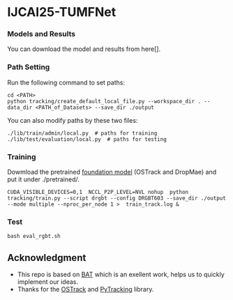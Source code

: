 # IJCAI25-TUMFNet

### Models and Results
You can download the model and results from here[].

### Path Setting
Run the following command to set paths:
```
cd <PATH>
python tracking/create_default_local_file.py --workspace_dir . --data_dir <PATH_of_Datasets> --save_dir ./output
```
You can also modify paths by these two files:
```
./lib/train/admin/local.py  # paths for training
./lib/test/evaluation/local.py  # paths for testing
```

### Training
Dowmload the pretrained [foundation model](https://www.kaggle.com/datasets/zhaodongding/drgbt603-results/data) (OSTrack and DropMae)
and put it under ./pretrained/.
```
CUDA_VISIBLE_DEVICES=0,1  NCCL_P2P_LEVEL=NVL nohup  python tracking/train.py --script drgbt --config DRGBT603 --save_dir ./output --mode multiple --nproc_per_node 1 >  train_track.log &
```

### Test
```
bash eval_rgbt.sh
```

## Acknowledgment
- This repo is based on [BAT](https://github.com/SparkTempest/BAT) which is an exellent work, helps us to quickly implement our ideas.
- Thanks for the [OSTrack](https://github.com/botaoye/OSTrack) and [PyTracking](https://github.com/visionml/pytracking) library.
